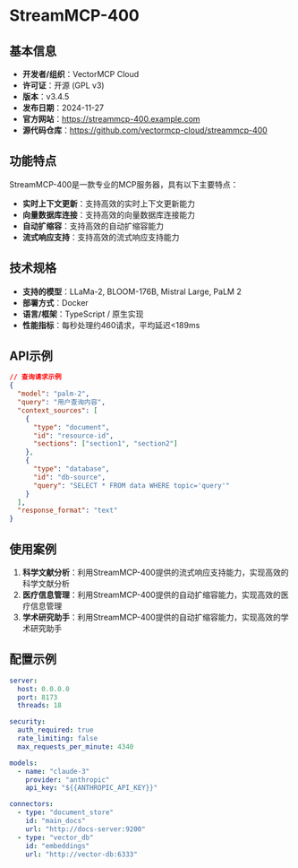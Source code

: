 # StreamMCP-400

## 基本信息

- **开发者/组织**：VectorMCP Cloud
- **许可证**：开源 (GPL v3)
- **版本**：v3.4.5
- **发布日期**：2024-11-27
- **官方网站**：https://streammcp-400.example.com
- **源代码仓库**：https://github.com/vectormcp-cloud/streammcp-400

## 功能特点

StreamMCP-400是一款专业的MCP服务器，具有以下主要特点：

- **实时上下文更新**：支持高效的实时上下文更新能力
- **向量数据库连接**：支持高效的向量数据库连接能力
- **自动扩缩容**：支持高效的自动扩缩容能力
- **流式响应支持**：支持高效的流式响应支持能力


## 技术规格

- **支持的模型**：LLaMa-2, BLOOM-176B, Mistral Large, PaLM 2
- **部署方式**：Docker
- **语言/框架**：TypeScript / 原生实现
- **性能指标**：每秒处理约460请求，平均延迟<189ms

## API示例

```json
// 查询请求示例
{
  "model": "palm-2",
  "query": "用户查询内容",
  "context_sources": [
    {
      "type": "document",
      "id": "resource-id",
      "sections": ["section1", "section2"]
    },
    {
      "type": "database",
      "id": "db-source",
      "query": "SELECT * FROM data WHERE topic='query'"
    }
  ],
  "response_format": "text"
}
```

## 使用案例

1. **科学文献分析**：利用StreamMCP-400提供的流式响应支持能力，实现高效的科学文献分析
2. **医疗信息管理**：利用StreamMCP-400提供的自动扩缩容能力，实现高效的医疗信息管理
3. **学术研究助手**：利用StreamMCP-400提供的自动扩缩容能力，实现高效的学术研究助手


## 配置示例

```yaml
server:
  host: 0.0.0.0
  port: 8173
  threads: 18

security:
  auth_required: true
  rate_limiting: false
  max_requests_per_minute: 4340

models:
  - name: "claude-3"
    provider: "anthropic"
    api_key: "${{ANTHROPIC_API_KEY}}"

connectors:
  - type: "document_store"
    id: "main_docs"
    url: "http://docs-server:9200"
  - type: "vector_db"
    id: "embeddings"
    url: "http://vector-db:6333"
```